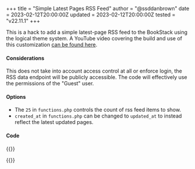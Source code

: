 +++
title = "Simple Latest Pages RSS Feed"
author = "@ssddanbrown"
date = 2023-02-12T20:00:00Z
updated = 2023-02-12T20:00:00Z
tested = "v22.11.1"
+++


This is a hack to add a simple latest-page RSS feed to the BookStack using the logical theme system. A YouTube video covering the build and use of this customization [can be found here](https://www.youtube.com/watch?v=VYyyvaZTs_4).

#### Considerations

This does not take into account access control at all or enforce login, the RSS data endpoint will be publicly accessible. The code will effectively use the permissions of the "Guest" user.

#### Options

- The `25` in `functions.php` controls the count of rss feed items to show.
- `created_at` in `functions.php` can be changed to `updated_at` to instead reflect the latest updated pages.

#### Code

{{<hack file="functions.php" type="logical">}}

{{<hack file="rss.blade.php" type="visual">}}
